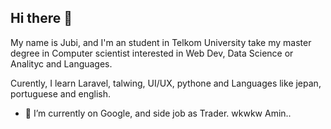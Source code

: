 ## Hi there 👋

My name is Jubi, and I'm an student in Telkom University take my master degree in Computer scientist interested in Web Dev, Data Science or Analityc and Languages. 

Curently, I learn Laravel, talwing, UI/UX, pythone and Languages like jepan, portuguese and english.  

- 🔭 I’m currently on Google, and side job as Trader. wkwkw Amin..


<!--
**JAX-00/jax-00** is a ✨ _special_ ✨ repository because its `README.md` (this file) appears on your GitHub profile.

Here are some ideas to get you started:

- 🔭 I’m currently working on ...
- 🌱 I’m currently learning ...
- 👯 I’m looking to collaborate on ...
- 🤔 I’m looking for help with ...
- 💬 Ask me about ...
- 📫 How to reach me: ...
- 😄 Pronouns: ...
- ⚡ Fun fact: ...
-->
